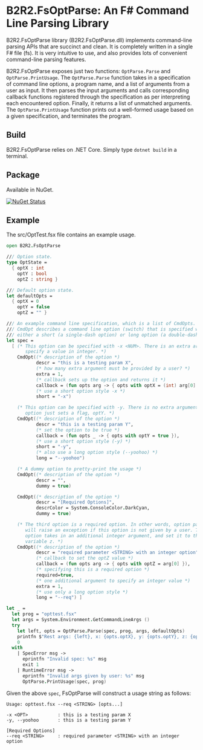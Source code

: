 B2R2.FsOptParse: An F# Command Line Parsing Library
===============================================

B2R2.FsOptParse library (B2R2.FsOptParse.dll) implements command-line parsing
APIs that are succinct and clean. It is completely written in a single F# file
(fs). It is very intuitive to use, and also provides lots of convenient
command-line parsing features.

B2R2.FsOptParse exposes just two functions: `OptParse.Parse` and
`OptParse.PrintUsage`.  The `OptParse.Parse` function takes in a specification
of command line options, a program name, and a list of arguments from a user as
input. It then parses the input arguments and calls corresponding callback
functions registered through the specification as per interpreting each
encountered option. Finally, it returns a list of unmatched arguments. The
`OptParse.PrintUsage` function prints out a well-formed usage based on a given
specification, and terminates the program.

Build
-----
B2R2.FsOptParse relies on .NET Core. Simply type `dotnet build` in a terminal.

Package
-------
Available in NuGet.

[![NuGet Status](http://img.shields.io/nuget/v/B2R2.FsOptParse.svg?style=flat)](https://www.nuget.org/packages/B2R2.FsOptParse/)

Example
-------

The src/OptTest.fsx file contains an example usage.


```fsharp
open B2R2.FsOptParse

/// Option state.
type OptState =
  { optX : int
    optY : bool
    optZ : string }

/// Default option state.
let defaultOpts =
  { optX = 0
    optY = false
    optZ = "" }

/// An example command line specification, which is a list of CmdOpts. Each
/// CmdOpt describes a command line option (switch) that is specified with
/// either a short (a single-dash option) or long option (a double-dash option).
let spec =
  [ (* This option can be specified with -x <NUM>. There is an extra argument to
       specify a value in integer. *)
    CmdOpt((* description of the option *)
           descr = "this is a testing param X",
           (* how many extra argument must be provided by a user? *)
           extra = 1,
           (* callback sets up the option and returns it *)
           callback = (fun opts arg -> { opts with optX = (int) arg[0] }),
           (* use a short option style -x *)
           short = "-x")

    (* This option can be specified with -y. There is no extra argument. This
       option just sets a flag, optY. *)
    CmdOpt((* description of the option *)
           descr = "this is a testing param Y",
           (* set the option to be true *)
           callback = (fun opts _ -> { opts with optY = true }),
           (* use a short option style (-y) *)
           short = "-y",
           (* also use a long option style (--yoohoo) *)
           long = "--yoohoo")

    (* A dummy option to pretty-print the usage *)
    CmdOpt((* description of the option *)
           descr = "",
           dummy = true)

    CmdOpt((* description of the option *)
           descr = "[Required Options]",
           descrColor = System.ConsoleColor.DarkCyan,
           dummy = true)

    (* The third option is a required option. In other words, option parsing
       will raise an exception if this option is not given by a user. This
       option takes in an additional integer argument, and set it to the global
       variable z. *)
    CmdOpt((* description of the option *)
           descr = "required parameter <STRING> with an integer option",
           (* callback to set the optZ value *)
           callback = (fun opts arg -> { opts with optZ = arg[0] }),
           (* specifying this is a required option *)
           required=true,
           (* one additional argument to specify an integer value *)
           extra = 1,
           (* use only a long option style *)
           long = "--req") ]

let _ =
  let prog = "opttest.fsx"
  let args = System.Environment.GetCommandLineArgs ()
  try
    let left, opts = OptParse.Parse(spec, prog, args, defaultOpts)
    printfn $"Rest args: {left}, x: {opts.optX}, y: {opts.optY}, z: {opts.optZ}"
    0
  with
    | SpecError msg ->
      eprintfn "Invalid spec: %s" msg
      exit 1
    | RuntimeError msg ->
      eprintfn "Invalid args given by user: %s" msg
      OptParse.PrintUsage(spec, prog)
```

Given the above `spec`, FsOptParse will construct a usage string as follows:
```
Usage: opttest.fsx --req <STRING> [opts...]

-x <OPT>           : this is a testing param X
-y, --yoohoo       : this is a testing param Y

[Required Options]
--req <STRING>     : required parameter <STRING> with an integer option
```
